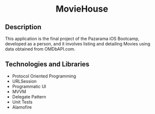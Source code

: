 <h1 align="center">
     MovieHouse
</h1>

## Description
<p>This application is the final project of the Pazarama iOS Bootcamp, developed as a person, and it involves listing and detailing Movies using data obtained from OMDbAPI.com.</p>

## Technologies and Libraries
- Protocol Oriented Programming
- URLSession
- Programmatic UI
- MVVM
- Delegate Pattern
- Unit Tests
- Alamofire

